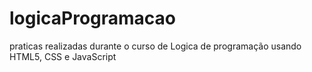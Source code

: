 # logicaProgramacao
praticas realizadas durante o curso de Logica de programação usando HTML5, CSS e JavaScript
